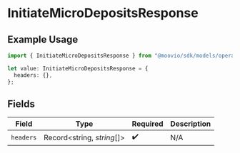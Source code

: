# InitiateMicroDepositsResponse

## Example Usage

```typescript
import { InitiateMicroDepositsResponse } from "@moovio/sdk/models/operations";

let value: InitiateMicroDepositsResponse = {
  headers: {},
};
```

## Fields

| Field                      | Type                       | Required                   | Description                |
| -------------------------- | -------------------------- | -------------------------- | -------------------------- |
| `headers`                  | Record<string, *string*[]> | :heavy_check_mark:         | N/A                        |